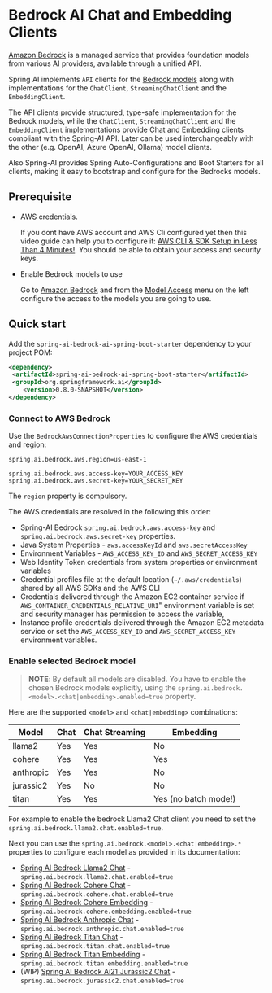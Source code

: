 # Bedrock AI Chat and Embedding Clients

[Amazon Bedrock](https://docs.aws.amazon.com/bedrock/latest/userguide/what-is-bedrock.html) is a managed service that provides foundation models from various AI providers, available through a unified API.


Spring AI implements `API` clients for the [Bedrock models](https://docs.aws.amazon.com/bedrock/latest/userguide/model-ids-arns.html) along with implementations for the `ChatClient`, `StreamingChatClient` and the `EmbeddingClient`.

The API clients provide structured, type-safe implementation for the Bedrock models, while the `ChatClient`, `StreamingChatClient` and the `EmbeddingClient` implementations provide Chat and Embedding clients compliant with the Spring-AI API. Later can be used interchangeably with the other (e.g. OpenAI, Azure OpenAI,
Ollama) model clients.

Also Spring-AI provides Spring Auto-Configurations and Boot Starters for all clients, making it easy to bootstrap and configure for the Bedrocks models.

## Prerequisite

* AWS credentials.

  If you dont have AWS account and AWS Cli configured yet then this video guide can help you to configure it: [AWS CLI & SDK Setup in Less Than 4 Minutes!](https://youtu.be/gswVHTrRX8I?si=buaY7aeI0l3-bBVb).
  You should be able to obtain your access and security keys.

* Enable Bedrock models to use

  Go to [Amazon Bedrock](https://us-east-1.console.aws.amazon.com/bedrock/home) and from the [Model Access](https://us-east-1.console.aws.amazon.com/bedrock/home?region=us-east-1#/modelaccess) menu on the left configure the access to the models you are going to use.

## Quick start

Add the `spring-ai-bedrock-ai-spring-boot-starter` dependency to your project POM:

```xml
<dependency>
 <artifactId>spring-ai-bedrock-ai-spring-boot-starter</artifactId>
 <groupId>org.springframework.ai</groupId>
    <version>0.8.0-SNAPSHOT</version>
</dependency>
```

### Connect to AWS Bedrock

Use the `BedrockAwsConnectionProperties` to configure the AWS credentials and region:

```shell
spring.ai.bedrock.aws.region=us-east-1

spring.ai.bedrock.aws.access-key=YOUR_ACCESS_KEY
spring.ai.bedrock.aws.secret-key=YOUR_SECRET_KEY
```

The `region` property is compulsory.

The AWS credentials are resolved in the following this order:

* Spring-AI Bedrock `spring.ai.bedrock.aws.access-key` and `spring.ai.bedrock.aws.secret-key` properties.
* Java System Properties - `aws.accessKeyId` and `aws.secretAccessKey`
* Environment Variables - `AWS_ACCESS_KEY_ID` and `AWS_SECRET_ACCESS_KEY`
* Web Identity Token credentials from system properties or environment variables
* Credential profiles file at the default location (`~/.aws/credentials`) shared by all AWS SDKs and the AWS CLI
* Credentials delivered through the Amazon EC2 container service if `AWS_CONTAINER_CREDENTIALS_RELATIVE_URI`" environment variable is set and security manager has permission to access the variable,
* Instance profile credentials delivered through the Amazon EC2 metadata service or set the `AWS_ACCESS_KEY_ID` and `AWS_SECRET_ACCESS_KEY` environment variables.

### Enable selected Bedrock model

> **NOTE**: By default all models are disabled. You have to enable the chosen Bedrock models explicitly, using the `spring.ai.bedrock.<model>.<chat|embedding>.enabled=true` property.

Here are the supported `<model>` and `<chat|embedding>` combinations:

| Model | Chat | Chat Streaming | Embedding |
| ------------- | ------------- | ------------- | ------------- |
| llama2 | Yes | Yes | No |
| cohere | Yes | Yes | Yes |
| anthropic | Yes | Yes | No |
| jurassic2 | Yes | No | No |
| titan | Yes | Yes | Yes (no batch mode!) |

For example to enable the bedrock Llama2 Chat client you need to set the
`spring.ai.bedrock.llama2.chat.enabled=true`.

Next you can use the `spring.ai.bedrock.<model>.<chat|embedding>.*` properties to configure each model as provided in its documentation:

* [Spring AI Bedrock Llama2 Chat](./README_LLAMA2_CHAT.md) - `spring.ai.bedrock.llama2.chat.enabled=true`
* [Spring AI Bedrock Cohere Chat](./README_COHERE_CHAT.md) - `spring.ai.bedrock.cohere.chat.enabled=true`
* [Spring AI Bedrock Cohere Embedding](./README_COHERE_EMBEDDING.md) - `spring.ai.bedrock.cohere.embedding.enabled=true`
* [Spring AI Bedrock Anthropic Chat](./README_ANTHROPIC_CHAT.md) - `spring.ai.bedrock.anthropic.chat.enabled=true`
* [Spring AI Bedrock Titan Chat](./README_TITAN_CHAT.md) - `spring.ai.bedrock.titan.chat.enabled=true`
* [Spring AI Bedrock Titan Embedding](./README_TITAN_EMBEDDING.md) - `spring.ai.bedrock.titan.embedding.enabled=true`
* (WIP) [Spring AI Bedrock Ai21 Jurassic2 Chat](./README_JURASSIC2_CHAT.md) - `spring.ai.bedrock.jurassic2.chat.enabled=true`
